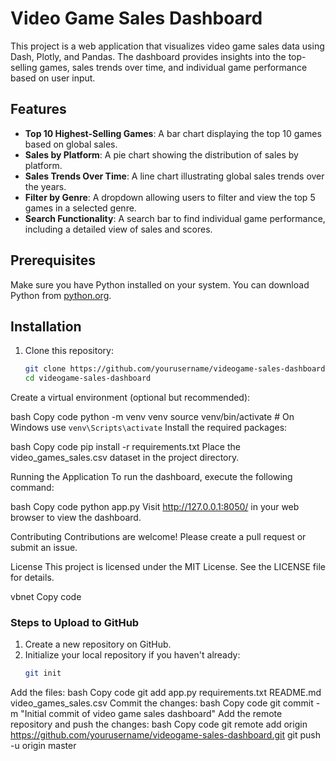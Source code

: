 # Video Game Sales Dashboard

This project is a web application that visualizes video game sales data using Dash, Plotly, and Pandas. The dashboard provides insights into the top-selling games, sales trends over time, and individual game performance based on user input.

## Features

- **Top 10 Highest-Selling Games**: A bar chart displaying the top 10 games based on global sales.
- **Sales by Platform**: A pie chart showing the distribution of sales by platform.
- **Sales Trends Over Time**: A line chart illustrating global sales trends over the years.
- **Filter by Genre**: A dropdown allowing users to filter and view the top 5 games in a selected genre.
- **Search Functionality**: A search bar to find individual game performance, including a detailed view of sales and scores.

## Prerequisites

Make sure you have Python installed on your system. You can download Python from [python.org](https://www.python.org/).

## Installation

1. Clone this repository:
   ```bash
   git clone https://github.com/yourusername/videogame-sales-dashboard.git
   cd videogame-sales-dashboard
Create a virtual environment (optional but recommended):

bash
Copy code
python -m venv venv
source venv/bin/activate  # On Windows use `venv\Scripts\activate`
Install the required packages:

bash
Copy code
pip install -r requirements.txt
Place the video_games_sales.csv dataset in the project directory.

Running the Application
To run the dashboard, execute the following command:

bash
Copy code
python app.py
Visit http://127.0.0.1:8050/ in your web browser to view the dashboard.

Contributing
Contributions are welcome! Please create a pull request or submit an issue.

License
This project is licensed under the MIT License. See the LICENSE file for details.

vbnet
Copy code

### Steps to Upload to GitHub
1. Create a new repository on GitHub.
2. Initialize your local repository if you haven't already:
   ```bash
   git init
Add the files:
bash
Copy code
git add app.py requirements.txt README.md video_games_sales.csv
Commit the changes:
bash
Copy code
git commit -m "Initial commit of video game sales dashboard"
Add the remote repository and push the changes:
bash
Copy code
git remote add origin https://github.com/yourusername/videogame-sales-dashboard.git
git push -u origin master
